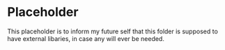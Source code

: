 # Placeholder

This placeholder is to inform my future self that this folder is supposed to have external libaries, in case any will ever be needed.

